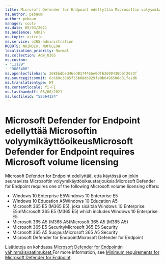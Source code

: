 ```yaml
---
title: Microsoft Defender for Endpoint edellyttää Microsoftin volyymikäyttöoikeus
ms.author: pebaum
author: pebaum
manager: scotv
ms.date: 05/03/2021
ms.audience: Admin
ms.topic: article
ms.service: o365-administration
ROBOTS: NOINDEX, NOFOLLOW
localization_priority: Normal
ms.collection: Adm_O365
ms.custom:
- "11129"
- "9005486"
ms.openlocfilehash: 3686bdbed46ed817446be0df63600436bbf2073f
ms.sourcegitcommit: 6c6b0c3885f33b08db929fe0b6496508d31fa2d6
ms.translationtype: MT
ms.contentlocale: fi-FI
ms.lasthandoff: 05/06/2021
ms.locfileid: "52564124"
---
```

# <a name="microsoft-defender-for-endpoint-requires-microsoft-volume-licensing"></a><span data-ttu-id="127b9-102">Microsoft Defender for Endpoint edellyttää Microsoftin volyymikäyttöoikeus</span><span class="sxs-lookup"><span data-stu-id="127b9-102">Microsoft Defender for Endpoint requires Microsoft volume licensing</span></span>

<span data-ttu-id="127b9-103">Microsoft Defender for Endpoint edellyttää, että käytössä on jokin seuraavista Microsoftin volyymikäyttöoikeustarjouksia:</span><span class="sxs-lookup"><span data-stu-id="127b9-103">Microsoft Defender for Endpoint requires one of the following Microsoft volume licensing offers:</span></span>

- <span data-ttu-id="127b9-104">Windows 10 Enterprise E5</span><span class="sxs-lookup"><span data-stu-id="127b9-104">Windows 10 Enterprise E5</span></span>
- <span data-ttu-id="127b9-105">Windows 10 Education A5</span><span class="sxs-lookup"><span data-stu-id="127b9-105">Windows 10 Education A5</span></span>
- <span data-ttu-id="127b9-106">Microsoft 365 E5 (M365 E5), joka sisältää Windows 10 Enterprise E5:n</span><span class="sxs-lookup"><span data-stu-id="127b9-106">Microsoft 365 E5 (M365 E5) which includes Windows 10 Enterprise E5</span></span>
- <span data-ttu-id="127b9-107">Microsoft 365 A5 (M365 A5)</span><span class="sxs-lookup"><span data-stu-id="127b9-107">Microsoft 365 A5 (M365 A5)</span></span>
- <span data-ttu-id="127b9-108">Microsoft 365 E5 Security</span><span class="sxs-lookup"><span data-stu-id="127b9-108">Microsoft 365 E5 Security</span></span>
- <span data-ttu-id="127b9-109">Microsoft 365 A5 Suojaus</span><span class="sxs-lookup"><span data-stu-id="127b9-109">Microsoft 365 A5 Security</span></span>
- <span data-ttu-id="127b9-110">Microsoft Defender for Endpoint</span><span class="sxs-lookup"><span data-stu-id="127b9-110">Microsoft Defender for Endpoint</span></span>

<span data-ttu-id="127b9-111">Lisätietoja on kohdassa [Microsoft Defender for Endpointin vähimmäisvaatimukset.](https://docs.microsoft.com/microsoft-365/security/defender-endpoint/minimum-requirements)</span><span class="sxs-lookup"><span data-stu-id="127b9-111">For more information, see [Minimum requirements for Microsoft Defender for Endpoint](https://docs.microsoft.com/microsoft-365/security/defender-endpoint/minimum-requirements).</span></span>